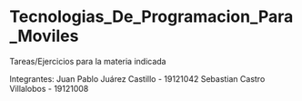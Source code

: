 # Tecnologias_De_Programacion_Para_Moviles
Tareas/Ejercicios para la materia indicada

Integrantes:
Juan Pablo Juárez Castillo - 19121042
Sebastian Castro Villalobos - 19121008